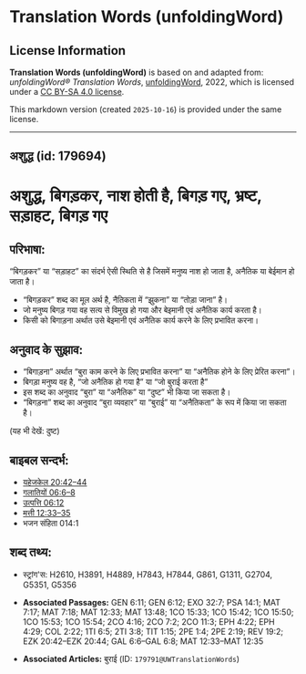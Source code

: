 # Translation Words (unfoldingWord)

## License Information

**Translation Words (unfoldingWord)** is based on and adapted from: _unfoldingWord® Translation Words_, [unfoldingWord](https://unfoldingword.org/utw), 2022, which is licensed under a [CC BY-SA 4.0 license](https://creativecommons.org/licenses/by-sa/4.0/legalcode.en).

This markdown version (created `2025-10-16`) is provided under the same license.



--------------------------------

## अशुद्ध (id: 179694)

अशुद्ध, बिगड़कर, नाश होती है, बिगड़ गए, भ्रष्ट, सड़ाहट, बिगड़ गए
================================================================

परिभाषा:
--------

“बिगड़कर” या “सड़ाहट” का संदर्भ ऐसी स्थिति से है जिसमें मनुष्य नाश हो जाता है, अनैतिक या बेईमान हो जाता है।

* “बिगड़कर” शब्द का मूल अर्थ है, नैतिकता में “झुकना” या “तोड़ा जाना” है।
* जो मनुष्य बिगड़ गया वह सत्य से विमुख हो गया और बेइमानी एवं अनैतिक कार्य करता है।
* किसी को बिगाड़ना अर्थात उसे बेइमानी एवं अनैतिक कार्य करने के लिए प्रभावित करना।

अनुवाद के सुझाव:
----------------

* “बिगाड़ना” अर्थात “बुरा काम करने के लिए प्रभावित करना” या “अनैतिक होने के लिए प्रेरित करना”।
* बिगड़ा मनुष्य वह है, “जो अनैतिक हो गया है” या “जो बुराई करता है”
* इस शब्द का अनुवाद “बुरा” या “अनैतिक” या “दुष्ट” भी किया जा सकता है।
* “बिगड़ना” शब्द का अनुवाद “बुरा व्यवहार” या “बुराई” या “अनैतिकता” के रूप में किया जा सकता है।

(यह भी देखें: दुष्ट)

बाइबल सन्दर्भ:
--------------

* [यहेजकेल 20:42–44](https://ref.ly/Ezek20:42-Ezek20:44)
* [गलातियों 06:6–8](https://ref.ly/Gal6:6-Gal6:8)
* [उत्पत्ति 06:12](https://ref.ly/Gen6:12)
* [मत्ती 12:33–35](https://ref.ly/Matt12:33-Matt12:35)
* भजन संहिता 014:1

शब्द तथ्य:
----------

* स्ट्रांग'स: H2610, H3891, H4889, H7843, H7844, G861, G1311, G2704, G5351, G5356

* **Associated Passages:** GEN 6:11; GEN 6:12; EXO 32:7; PSA 14:1; MAT 7:17; MAT 7:18; MAT 12:33; MAT 13:48; 1CO 15:33; 1CO 15:42; 1CO 15:50; 1CO 15:53; 1CO 15:54; 2CO 4:16; 2CO 7:2; 2CO 11:3; EPH 4:22; EPH 4:29; COL 2:22; 1TI 6:5; 2TI 3:8; TIT 1:15; 2PE 1:4; 2PE 2:19; REV 19:2; EZK 20:42–EZK 20:44; GAL 6:6–GAL 6:8; MAT 12:33–MAT 12:35
* **Associated Articles:** बुराई (ID: `179791@UWTranslationWords`)

